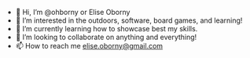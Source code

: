 - 👋 Hi, I’m @ohborny or Elise Oborny
- 👀 I’m interested in the outdoors, software, board games, and learning! 
- 🌱 I’m currently learning how to showcase best  my skills.
- 💞️ I’m looking to collaborate on anything and everything! 
- 📫 How to reach me elise.oborny@gmail.com

<!---
ohborny/ohborny is a ✨ special ✨ repository because its `README.md` (this file) appears on your GitHub profile.
You can click the Preview link to take a look at your changes.
--->
